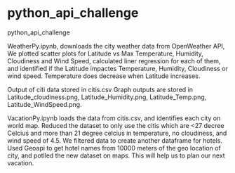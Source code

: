# python_api_challenge
 python_api_challenge

 WeatherPy.ipynb, downloads the city weather data from OpenWeather API, We plotted scatter plots for Latitude vs Max Temperature, Humidity, Cloudiness and Wind Speed, calculated liner regression for each of them, and identified if the Latitude impactes Temperature, Humidity, Cloudiness or wind speed. Temperature does decrease when Latitude increases. 

Output of citi data stored in citis.csv
Graph outputs are stored in Latitude_cloudiness.png, Latitude_Humidity.png, Latitude_Temp.png, Latitude_WindSpeed.png. 

VacationPy.ipynb loads the data from citis.csv, and identifies each city on world map. Reduced the dataset to only use the citis which are <27 decree Celcius and more than 21 degree celcius in temperature, no cloudiness, and wind speed of 4.5. We filtered data to create another dataframe for hotels. Used Geoapi to get hotel names from  10000 meters of the geo location of city, and potlled the new dataset on maps. This will help us to plan our next vacation. 


